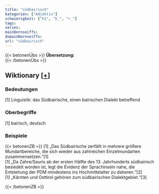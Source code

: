 ```yaml
---
title: "südbairisch"
kategorien: ["Adjektiv"]
schwierigkeit: ["k1", "h_", "r_"]
tags:
series:
mainDornseiffs:
domainDornseiffs:
url: "südbairisch"
---
```


{{< betonenÜbs >}}
**Übersetzung:**  
{{< /betonenÜbs >}}

## Wiktionary [[+](https://de.wiktionary.org/wiki/südbairisch)]

### Bedeutungen
[1] Linguistik: das Südbairische, einen bairischen Dialekt betreffend  

### Oberbegriffe
[1] bairisch, deutsch  

### Beispiele
{{< betonenZB >}}
[1] „Das Südbairische zerfällt in mehrere größere Mundartbereiche, die sich wieder aus zahlreichen Einzelmundarten zusammensetzen.“[1]  
[1] „Da Zahre/Sauris ab der ersten Hälfte des 13. Jahrhunderts südbairisch besiedelt worden ist, legt die Evidenz der Sprachinseln nahe, die Entstehung der PDM mindestens ins Hochmittelalter zu datieren.“[2]  
[1] „Kärnten und Osttirol gehören zum südbairischen Dialektgebiet.“[3]  

{{< /betonenZB >}}

